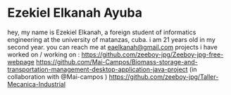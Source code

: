 # Ezekiel Elkanah Ayuba
hey, my name is Ezekiel Elkanah, a foreign student of informatics engineering at the university of matanzas, cuba.
i am 21 years old in my second year.
you can reach me at eaelkanah@gmail.com 
projects i have worked on / working on :
https://github.com/zeeboy-jpg/Zeeboy-jpg-free-webpage
https://github.com/Mai-Campos/Biomass-storage-and-transportation-management-desktop-application-java-project (in collaboration with @Mai-campos )
https://github.com/zeeboy-jpg/Taller-Mecanica-Industrial
